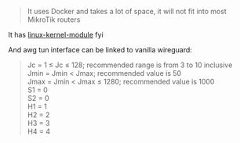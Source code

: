 > It uses Docker and takes a lot of space, it will not fit into most MikroTik routers

It has [linux-kernel-module](https://github.com/amnezia-vpn/amneziawg-linux-kernel-module) fyi  
  
And awg tun interface can be linked to vanilla wireguard:

> Jc = 1 ≤ Jc ≤ 128; recommended range is from 3 to 10 inclusive  
> Jmin = Jmin < Jmax; recommended value is 50  
> Jmax = Jmin < Jmax ≤ 1280; recommended value is 1000  
> S1 = 0  
> S2 = 0  
> H1 = 1  
> H2 = 2  
> H3 = 3  
> H4 = 4